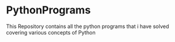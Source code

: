 # PythonPrograms
This Repository contains all the python programs that i have solved covering various concepts of Python
